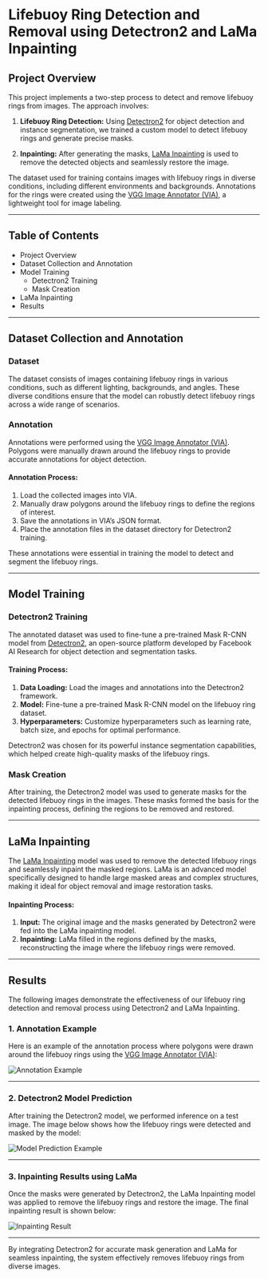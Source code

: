 # Lifebuoy Ring Detection and Removal using Detectron2 and LaMa Inpainting

## Project Overview

This project implements a two-step process to detect and remove lifebuoy rings from images. The approach involves:

1. **Lifebuoy Ring Detection:** Using [Detectron2](https://github.com/facebookresearch/detectron2) for object detection and instance segmentation, we trained a custom model to detect lifebuoy rings and generate precise masks.
   
2. **Inpainting:** After generating the masks, [LaMa Inpainting](https://github.com/advimman/lama) is used to remove the detected objects and seamlessly restore the image.

The dataset used for training contains images with lifebuoy rings in diverse conditions, including different environments and backgrounds. Annotations for the rings were created using the [VGG Image Annotator (VIA)](https://www.robots.ox.ac.uk/~vgg/software/via/via_demo.html), a lightweight tool for image labeling.

---

## Table of Contents

- Project Overview
- Dataset Collection and Annotation
- Model Training
  - Detectron2 Training
  - Mask Creation
- LaMa Inpainting
- Results

---

## Dataset Collection and Annotation

### Dataset

The dataset consists of images containing lifebuoy rings in various conditions, such as different lighting, backgrounds, and angles. These diverse conditions ensure that the model can robustly detect lifebuoy rings across a wide range of scenarios.

### Annotation

Annotations were performed using the [VGG Image Annotator (VIA)](https://www.robots.ox.ac.uk/~vgg/software/via/via_demo.html). Polygons were manually drawn around the lifebuoy rings to provide accurate annotations for object detection.

#### Annotation Process:

1. Load the collected images into VIA.
2. Manually draw polygons around the lifebuoy rings to define the regions of interest.
3. Save the annotations in VIA’s JSON format.
4. Place the annotation files in the dataset directory for Detectron2 training.
   
These annotations were essential in training the model to detect and segment the lifebuoy rings.

---

## Model Training

### Detectron2 Training

The annotated dataset was used to fine-tune a pre-trained Mask R-CNN model from [Detectron2](https://github.com/facebookresearch/detectron2), an open-source platform developed by Facebook AI Research for object detection and segmentation tasks.

#### Training Process:

1. **Data Loading:** Load the images and annotations into the Detectron2 framework.
2. **Model:** Fine-tune a pre-trained Mask R-CNN model on the lifebuoy ring dataset.
3. **Hyperparameters:** Customize hyperparameters such as learning rate, batch size, and epochs for optimal performance.
   
Detectron2 was chosen for its powerful instance segmentation capabilities, which helped create high-quality masks of the lifebuoy rings.

### Mask Creation

After training, the Detectron2 model was used to generate masks for the detected lifebuoy rings in the images. These masks formed the basis for the inpainting process, defining the regions to be removed and restored.

---

## LaMa Inpainting

The [LaMa Inpainting](https://github.com/advimman/lama) model was used to remove the detected lifebuoy rings and seamlessly inpaint the masked regions. LaMa is an advanced model specifically designed to handle large masked areas and complex structures, making it ideal for object removal and image restoration tasks.

#### Inpainting Process:

1. **Input:** The original image and the masks generated by Detectron2 were fed into the LaMa inpainting model.
2. **Inpainting:** LaMa filled in the regions defined by the masks, reconstructing the image where the lifebuoy rings were removed.

---

## Results

The following images demonstrate the effectiveness of our lifebuoy ring detection and removal process using Detectron2 and LaMa Inpainting.

### 1. Annotation Example

Here is an example of the annotation process where polygons were drawn around the lifebuoy rings using the [VGG Image Annotator (VIA)](https://www.robots.ox.ac.uk/~vgg/software/via/via_demo.html):

![Annotation Example](https://github.com/user-attachments/assets/e414ddd4-49bd-4f00-8dbd-fe57244ec80a)

---

### 2. Detectron2 Model Prediction

After training the Detectron2 model, we performed inference on a test image. The image below shows how the lifebuoy rings were detected and masked by the model:

![Model Prediction Example](https://github.com/user-attachments/assets/0ed80168-b71f-496b-8c03-2d0250b3ec1d)

---

### 3. Inpainting Results using LaMa

Once the masks were generated by Detectron2, the LaMa Inpainting model was applied to remove the lifebuoy rings and restore the image. The final inpainting result is shown below:

![Inpainting Result](https://github.com/user-attachments/assets/62662bf2-64c9-4eed-b67b-db2161dc2b3a)

---

By integrating Detectron2 for accurate mask generation and LaMa for seamless inpainting, the system effectively removes lifebuoy rings from diverse images.

